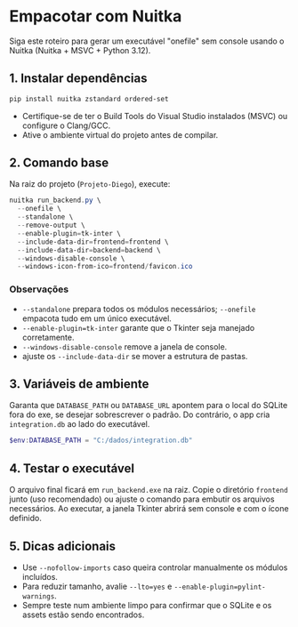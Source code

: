 # Empacotar com Nuitka

Siga este roteiro para gerar um executável "onefile" sem console usando o Nuitka (Nuitka + MSVC + Python 3.12).

## 1. Instalar dependências

```powershell
pip install nuitka zstandard ordered-set
```

- Certifique-se de ter o Build Tools do Visual Studio instalados (MSVC) ou configure o Clang/GCC.
- Ative o ambiente virtual do projeto antes de compilar.

## 2. Comando base

Na raiz do projeto (`Projeto-Diego`), execute:

```powershell
nuitka run_backend.py \
  --onefile \
  --standalone \
  --remove-output \
  --enable-plugin=tk-inter \
  --include-data-dir=frontend=frontend \
  --include-data-dir=backend=backend \
  --windows-disable-console \
  --windows-icon-from-ico=frontend/favicon.ico
```

### Observações

- `--standalone` prepara todos os módulos necessários; `--onefile` empacota tudo em um único executável.
- `--enable-plugin=tk-inter` garante que o Tkinter seja manejado corretamente.
- `--windows-disable-console` remove a janela de console.
- ajuste os `--include-data-dir` se mover a estrutura de pastas.

## 3. Variáveis de ambiente

Garanta que `DATABASE_PATH` ou `DATABASE_URL` apontem para o local do SQLite fora do exe, se desejar sobrescrever o padrão. Do contrário, o app cria `integration.db` ao lado do executável.

```powershell
$env:DATABASE_PATH = "C:/dados/integration.db"
```

## 4. Testar o executável

O arquivo final ficará em `run_backend.exe` na raiz. Copie o diretório `frontend` junto (uso recomendado) ou ajuste o comando para embutir os arquivos necessários. Ao executar, a janela Tkinter abrirá sem console e com o ícone definido.

## 5. Dicas adicionais

- Use `--nofollow-imports` caso queira controlar manualmente os módulos incluídos.
- Para reduzir tamanho, avalie `--lto=yes` e `--enable-plugin=pylint-warnings`. 
- Sempre teste num ambiente limpo para confirmar que o SQLite e os assets estão sendo encontrados.
